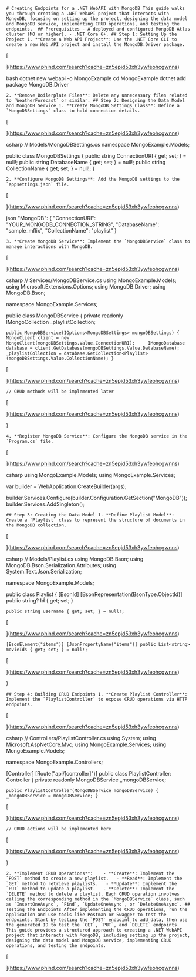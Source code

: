 `# Creating Endpoints for a .NET WebAPI with MongoDB This guide walks you through creating a .NET WebAPI project that interacts with MongoDB, focusing on setting up the project, designing the data model and MongoDB service, implementing CRUD operations, and testing the endpoints.  ## Prerequisites - A deployed and configured MongoDB Atlas cluster (M0 or higher). - .NET Core 6+. ## Step 1: Setting Up the Project 1. **Create a Web API Project**: Use the .NET Core CLI to create a new Web API project and install the MongoDB.Driver package.`

[

](https://www.phind.com/search?cache=zn5epjd53xh3ywfeohcgwnns)

bash dotnet new webapi -o MongoExample cd MongoExample dotnet add package MongoDB.Driver

``2. **Remove Boilerplate Files**: Delete any unnecessary files related to `WeatherForecast` or similar. ## Step 2: Designing the Data Model and MongoDB Service 1. **Create MongoDB Settings Class**: Define a `MongoDBSettings` class to hold connection details.``

[

](https://www.phind.com/search?cache=zn5epjd53xh3ywfeohcgwnns)

csharp // Models/MongoDBSettings.cs namespace MongoExample.Models;

public class MongoDBSettings { public string ConnectionURI { get; set; } = null!; public string DatabaseName { get; set; } = null!; public string CollectionName { get; set; } = null!; }

``2. **Configure MongoDB Settings**: Add the MongoDB settings to the `appsettings.json` file.``

[

](https://www.phind.com/search?cache=zn5epjd53xh3ywfeohcgwnns)

json "MongoDB": { "ConnectionURI": "YOUR_MONGODB_CONNECTION_STRING", "DatabaseName": "sample_mflix", "CollectionName": "playlist" }

``3. **Create MongoDB Service**: Implement the `MongoDBService` class to manage interactions with MongoDB.``

[

](https://www.phind.com/search?cache=zn5epjd53xh3ywfeohcgwnns)

csharp // Services/MongoDBService.cs using MongoExample.Models; using Microsoft.Extensions.Options; using MongoDB.Driver; using MongoDB.Bson;

namespace MongoExample.Services;

public class MongoDBService { private readonly IMongoCollection<Playlist> _playlistCollection;

`public MongoDBService(IOptions<MongoDBSettings> mongoDBSettings) {     MongoClient client = new MongoClient(mongoDBSettings.Value.ConnectionURI);     IMongoDatabase database = client.GetDatabase(mongoDBSettings.Value.DatabaseName);     _playlistCollection = database.GetCollection<Playlist>(mongoDBSettings.Value.CollectionName); }`

[

](https://www.phind.com/search?cache=zn5epjd53xh3ywfeohcgwnns)

`// CRUD methods will be implemented later`

[

](https://www.phind.com/search?cache=zn5epjd53xh3ywfeohcgwnns)

}

``4. **Register MongoDB Service**: Configure the MongoDB service in the `Program.cs` file.``

[

](https://www.phind.com/search?cache=zn5epjd53xh3ywfeohcgwnns)

csharp using MongoExample.Models; using MongoExample.Services;

var builder = WebApplication.CreateBuilder(args);

builder.Services.Configure<MongoDBSettings>(builder.Configuration.GetSection("MongoDB")); builder.Services.AddSingleton<MongoDBService>();

``## Step 3: Creating the Data Model 1. **Define Playlist Model**: Create a `Playlist` class to represent the structure of documents in the MongoDB collection.``

[

](https://www.phind.com/search?cache=zn5epjd53xh3ywfeohcgwnns)

csharp // Models/Playlist.cs using MongoDB.Bson; using MongoDB.Bson.Serialization.Attributes; using System.Text.Json.Serialization;

namespace MongoExample.Models;

public class Playlist { [BsonId] [BsonRepresentation(BsonType.ObjectId)] public string? Id { get; set; }

`public string username { get; set; } = null!;`

[

](https://www.phind.com/search?cache=zn5epjd53xh3ywfeohcgwnns)

`[BsonElement("items")] [JsonPropertyName("items")] public List<string> movieIds { get; set; } = null!;`

[

](https://www.phind.com/search?cache=zn5epjd53xh3ywfeohcgwnns)

}

``## Step 4: Building CRUD Endpoints 1. **Create Playlist Controller**: Implement the `PlaylistController` to expose CRUD operations via HTTP endpoints.``

[

](https://www.phind.com/search?cache=zn5epjd53xh3ywfeohcgwnns)

csharp // Controllers/PlaylistController.cs using System; using Microsoft.AspNetCore.Mvc; using MongoExample.Services; using MongoExample.Models;

namespace MongoExample.Controllers;

[Controller] [Route("api/[controller]")] public class PlaylistController: Controller { private readonly MongoDBService _mongoDBService;

`public PlaylistController(MongoDBService mongoDBService) {     _mongoDBService = mongoDBService; }`

[

](https://www.phind.com/search?cache=zn5epjd53xh3ywfeohcgwnns)

`// CRUD actions will be implemented here`

[

](https://www.phind.com/search?cache=zn5epjd53xh3ywfeohcgwnns)

}

``2. **Implement CRUD Operations**:    - **Create**: Implement the `POST` method to create a new playlist.   - **Read**: Implement the `GET` method to retrieve playlists.   - **Update**: Implement the `PUT` method to update a playlist.   - **Delete**: Implement the `DELETE` method to delete a playlist. Each CRUD operation involves calling the corresponding method in the `MongoDBService` class, such as `InsertOneAsync`, `Find`, `UpdateOneAsync`, or `DeleteOneAsync`. ## Testing the Endpoints After implementing the CRUD operations, run the application and use tools like Postman or Swagger to test the endpoints. Start by testing the `POST` endpoint to add data, then use the generated ID to test the `GET`, `PUT`, and `DELETE` endpoints. This guide provides a structured approach to creating a .NET WebAPI project that interacts with MongoDB, including setting up the project, designing the data model and MongoDB service, implementing CRUD operations, and testing the endpoints.``

[

](https://www.phind.com/search?cache=zn5epjd53xh3ywfeohcgwnns)

